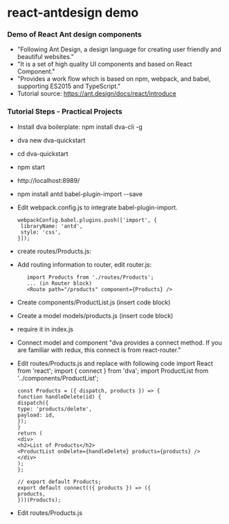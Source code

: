 # react-antdesign demo
### Demo of React Ant design components


* "Following Ant Design, a design language for creating user friendly and beautiful websites."
* "It is a set of high quality UI components and based on React Component."
* "Provides a work flow which is based on npm, webpack, and babel, supporting ES2015 and TypeScript."
* Tutorial source:  https://ant.design/docs/react/introduce

### Tutorial Steps - Practical Projects

* Install dva boilerplate: npm install dva-cli -g
* dva new dva-quickstart
* cd dva-quickstart
* npm start
* http://localhost:8989/
* npm install antd babel-plugin-import --save
* Edit webpack.config.js to integrate babel-plugin-import.

      webpackConfig.babel.plugins.push(['import', {  
       libraryName: 'antd',  
       style: 'css',  
      }]);  

* create routes/Products.js:
* Add routing information to router, edit router.js:

         import Products from './routes/Products';
         ... (in Router block)
         <Route path="/products" component={Products} />

* Create components/ProductList.js (insert code block)
* Create a model models/products.js (insert code block)
* require it in index.js
* Connect model and component "dva provides a connect method. If you are familiar with redux, this connect is from react-router."
* Edit routes/Products.js and replace with following code
      import React from 'react';
      import { connect } from 'dva';
      import ProductList from '../components/ProductList';

      const Products = ({ dispatch, products }) => {
      function handleDelete(id) {
      dispatch({
      type: 'products/delete',
      payload: id,
      });
      }
      return (
      <div>
      <h2>List of Products</h2>
      <ProductList onDelete={handleDelete} products={products} />
      </div>
      );
      };

      // export default Products;
      export default connect(({ products }) => ({
      products,
      }))(Products);

* Edit routes/Products.js
